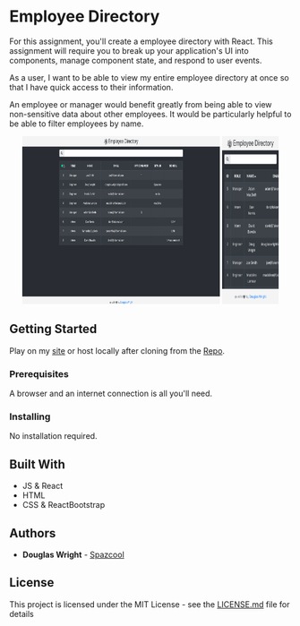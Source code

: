 <!-- todo 
* arrows on sorted column
* text highlighting on filter
* flip icons on hover 
* center table
-->

# Employee Directory
For this assignment, you'll create a employee directory with React. This assignment will require you to break up your application's UI into components, manage component state, and respond to user events.

As a user, I want to be able to view my entire employee directory at once so that I have quick access to their information.

An employee or manager would benefit greatly from being able to view non-sensitive data about other employees. It would be particularly helpful to be able to filter employees by name.

<p align="center">
   <img width="70%" height="300vh" src="./public/images/desktop.gif">
   <img width="20%" height="300vh" src="./public/images/mobile.gif">
</p>

## Getting Started

Play on my [site](http://www.spazcool.com/employee-directory/) or host locally after cloning from the [Repo](https://github.com/Spazcool/employee-directory).

### Prerequisites

A browser and an internet connection is all you'll need.

### Installing

No installation required.

## Built With

* JS & React
* HTML
* CSS & ReactBootstrap

## Authors

* **Douglas Wright** - [Spazcool](https://github.com/Spazcool)

## License

This project is licensed under the MIT License - see the [LICENSE.md](LICENSE.md) file for details
